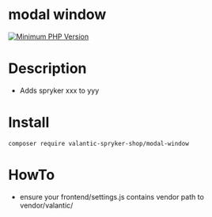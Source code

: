 # modal window

[![Minimum PHP Version](https://img.shields.io/badge/php-%3E%3D%208.0-8892BF.svg)](https://php.net/)

# Description
 - Adds spryker xxx to yyy

# Install
`composer require valantic-spryker-shop/modal-window`

# HowTo
 - ensure your frontend/settings.js contains vendor path to vendor/valantic/
